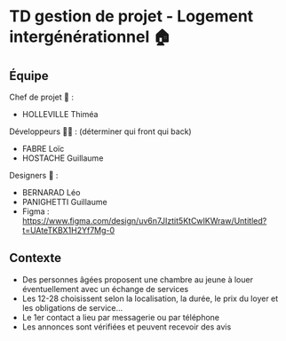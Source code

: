 # TD gestion de projet - Logement intergénérationnel 🏠

## Équipe

Chef de projet 👤 :
- HOLLEVILLE Thiméa

Développeurs 👩‍💻 : (déterminer qui front qui back)
- FABRE Loïc
- HOSTACHE Guillaume

Designers 🎨 : 
- BERNARAD Léo
- PANIGHETTI Guillaume
- Figma : https://www.figma.com/design/uv6n7JIztit5KtCwIKWraw/Untitled?t=UAteTKBX1H2Yf7Mg-0

## Contexte
- Des personnes âgées proposent une chambre au jeune à louer éventuellement avec un échange de services
- Les 12-28 choisissent selon la localisation, la durée, le prix du loyer et les obligations de service…
- Le 1er contact a lieu par messagerie ou par téléphone
- Les annonces sont vérifiées et peuvent recevoir des avis


